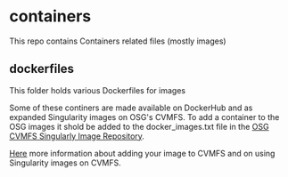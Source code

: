 # containers

This repo contains Containers related files (mostly images)

## dockerfiles

This folder holds various Dockerfiles for images

Some of these continers are made available on DockerHub and as expanded Singularity images on OSG's CVMFS.
To add a container to the OSG images it shold be added to the docker_images.txt file in the [OSG CVMFS Singularly Image Repository](https://github.com/opensciencegrid/cvmfs-singularity-sync). 

[Here](https://support.opensciencegrid.org/support/solutions/articles/12000024676-docker-and-singularity-containers) more information about adding your image to CVMFS and on using Singularity images on CVMFS.
